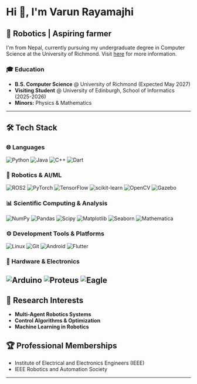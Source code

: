 # Hi 👋, I'm Varun Rayamajhi
## 🤖 Robotics | Aspiring farmer
I'm from Nepal, currently pursuing my undergraduate degree in Computer Science at the University of Richmond. Visit [here](https://10varun17.github.io/varun.github.io/) for more information.

### 🎓 Education
- **B.S. Computer Science** @ University of Richmond (Expected May 2027)
- **Visiting Student** @ University of Edinburgh, School of Informatics (2025-2026)
- **Minors:** Physics & Mathematics
---
## 🛠️ Tech Stack
### 🌐 Languages
![Python](https://img.shields.io/badge/python-3670A0?style=for-the-badge&logo=python&logoColor=ffdd54) 
![Java](https://img.shields.io/badge/java-%23ED8B00.svg?style=for-the-badge&logo=openjdk&logoColor=white) 
![C++](https://img.shields.io/badge/c++-%2300599C.svg?style=for-the-badge&logo=c%2B%2B&logoColor=white)
![Dart](https://img.shields.io/badge/dart-%230175C2.svg?style=for-the-badge&logo=dart&logoColor=white)

### 🤖 Robotics & AI/ML
![ROS2](https://img.shields.io/badge/ROS2-%232F2F2F.svg?style=for-the-badge&logo=ros&logoColor=white) 
![PyTorch](https://img.shields.io/badge/PyTorch-%23EE4C2C.svg?style=for-the-badge&logo=PyTorch&logoColor=white)
![TensorFlow](https://img.shields.io/badge/TensorFlow-%23FF6F00.svg?style=for-the-badge&logo=TensorFlow&logoColor=white)
![scikit-learn](https://img.shields.io/badge/scikit--learn-%23F7931E.svg?style=for-the-badge&logo=scikit-learn&logoColor=white)
![OpenCV](https://img.shields.io/badge/opencv-%23white.svg?style=for-the-badge&logo=opencv&logoColor=white)
![Gazebo](https://img.shields.io/badge/Gazebo-%23FF6600.svg?style=for-the-badge&logo=gazebo&logoColor=white)

### 📊 Scientific Computing & Analysis
![NumPy](https://img.shields.io/badge/numpy-%23013243.svg?style=for-the-badge&logo=numpy&logoColor=white) 
![Pandas](https://img.shields.io/badge/pandas-%23150458.svg?style=for-the-badge&logo=pandas&logoColor=white) 
![Scipy](https://img.shields.io/badge/SciPy-%230C55A5.svg?style=for-the-badge&logo=scipy&logoColor=%white) 
![Matplotlib](https://img.shields.io/badge/Matplotlib-%23ffffff.svg?style=for-the-badge&logo=Matplotlib&logoColor=black) 
![Seaborn](https://img.shields.io/badge/Seaborn-%235B4E8A.svg?style=for-the-badge&logo=seaborn&logoColor=white)
![Mathematica](https://img.shields.io/badge/Mathematica-%23D2AAFF.svg?style=for-the-badge&logo=mathematica&logoColor=white)

### ⚙️ Development Tools & Platforms
![Linux](https://img.shields.io/badge/Linux-%23FCC624.svg?style=for-the-badge&logo=linux&logoColor=black) 
![Git](https://img.shields.io/badge/git-%23F05033.svg?style=for-the-badge&logo=git&logoColor=white)
![Android](https://img.shields.io/badge/Android-3DDC84?style=for-the-badge&logo=android&logoColor=white)
![Flutter](https://img.shields.io/badge/Flutter-%2302569B.svg?style=for-the-badge&logo=Flutter&logoColor=white)

### 🔧 Hardware & Electronics
![Arduino](https://img.shields.io/badge/-Arduino-00979D?style=for-the-badge&logo=Arduino&logoColor=white) 
![Proteus](https://img.shields.io/badge/Proteus-%23E3F2FD.svg?style=for-the-badge&logo=proteus&logoColor=black) 
![Eagle](https://img.shields.io/badge/Eagle-%232C2C2C.svg?style=for-the-badge&logo=eagle&logoColor=white)
---
## 🎯 Research Interests
- **Multi-Agent Robotics Systems**
- **Control Algorithms & Optimization**
- **Machine Learning in Robotics**

## 🏆 Professional Memberships
- Institute of Electrical and Electronics Engineers (IEEE)
- IEEE Robotics and Automation Society
---
